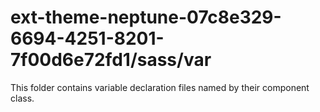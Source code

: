 # ext-theme-neptune-07c8e329-6694-4251-8201-7f00d6e72fd1/sass/var

This folder contains variable declaration files named by their component class.
